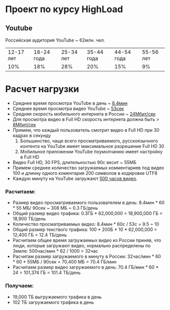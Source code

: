 Проект по курсу HighLoad
==========

## Youtube
Российская аудитория YouTube ~ 62млн. чел.
<table>
  <tr>
    <td>12-17 лет</td>
    <td>18-24 года</td>
    <td>25-34 лет</td>
    <td>35-44 года</td>
    <td>44-54 года</td>
    <td>55-56 лет</td>
  </tr>
  <tr>
    <td>10%</td>
    <td>18%</td>
    <td>28%</td>
    <td>20%</td>
    <td>15%</td>
    <td>9%</td>
  </tr>
</table>

Расчет нагрузки
==========
* Среднее время просмотра YouTube в день ~ [8.4мин](https://exlibris.ru/news/statistika-youtube-2019-infografika/#:~:text=%D0%9F%D0%BE%D0%BB%D1%8C%D0%B7%D0%BE%D0%B2%D0%B0%D1%82%D0%B5%D0%BB%D0%B8%20%D1%81%D0%BC%D0%BE%D1%82%D1%80%D1%8F%D1%82%20%D0%B2%D0%B8%D0%B4%D0%B5%D0%BE%20%D0%BA%D0%B0%D0%B6%D0%B4%D1%8B%D0%B9%20%D0%B4%D0%B5%D0%BD%D1%8C&text=%D0%92%20%D1%81%D1%80%D0%B5%D0%B4%D0%BD%D0%B5%D0%BC%20%D0%BD%D0%B0%20%D0%BA%D0%B0%D0%B6%D0%B4%D0%BE%D0%B3%D0%BE%20%D1%87%D0%B5%D0%BB%D0%BE%D0%B2%D0%B5%D0%BA%D0%B0%20%D0%BF%D1%80%D0%B8%D1%85%D0%BE%D0%B4%D0%B8%D1%82%D1%81%D1%8F%208%2C4%20%D0%BC%D0%B8%D0%BD%D1%83%D1%82%D1%8B.)
* Среднее время просмотра видео YouTube ~ [53сек](https://www.cossa.ru/trends/46644/#:~:text=%D0%9D%D0%B5%D1%81%D0%BC%D0%BE%D1%82%D1%80%D1%8F%20%D0%BD%D0%B0%20%D1%82%D0%BE%2C%20%D1%87%D1%82%D0%BE%20%D0%BD%D0%B5%D0%B3%D0%B0%D1%82%D0%B8%D0%B2%D0%BD%D1%8B%D1%85,%D0%B4%D0%BB%D0%B8%D0%BD%D0%B5%20%D1%81%D0%B0%D0%BC%D0%BE%D0%B3%D0%BE%20%D0%B2%D0%B8%D0%B4%D0%B5%D0%BE%201%3A13.)
* Cредняя скорость мобильного интернета в России ~ [24Мбит/сек](https://rspectr.com/novosti/60464/eksperty-izmerili-srednyuyu-skorost-mobilnogo-interneta-v-rossii#:~:text=%D0%98%D0%BD%D1%84%D0%BE%D1%80%D0%BC%D0%B0%D1%86%D0%B8%D0%BE%D0%BD%D0%BD%D0%BE%2D%D0%B0%D0%BD%D0%B0%D0%BB%D0%B8%D1%82%D0%B8%D1%87%D0%B5%D1%81%D0%BA%D0%BE%D0%B5%20%D0%B0%D0%B3%D0%B5%D0%BD%D1%82%D1%81%D1%82%D0%B2%D0%BE%20TelecomDaily%20%D0%BF%D1%80%D0%BE%D0%B2%D0%B5%D1%80%D0%B8%D0%BB%D0%BE,%D0%A0%D0%BE%D1%81%D1%81%D0%B8%D0%B8%20%D1%81%D0%BE%D1%81%D1%82%D0%B0%D0%B2%D0%B8%D0%BB%D0%B0%2024%20%D0%9C%D0%B1%D0%B8%D1%82%2F%D1%81%D0%B5%D0%BA.)
* Для просмотра видео в Full HD скорость интернета должна быть > [8Мбит/сек](https://wifi.kz/articles/skorost-domashnego-interneta-kakaya-ona-dolzhna-byt/#:~:text=%D0%94%D0%BB%D1%8F%20%D0%BF%D1%80%D0%BE%D1%81%D0%BC%D0%BE%D1%82%D1%80%D0%B0%20%D0%B2%D0%B8%D0%B4%D0%B5%D0%BE%20%D0%B2%20%D0%BA%D0%B0%D1%87%D0%B5%D1%81%D1%82%D0%B2%D0%B5,25%20%D0%9C%D0%B1%D0%B8%D1%82%2F%D1%81%D0%B5%D0%BA%20%D0%B8%20%D0%B2%D1%8B%D1%88%D0%B5.)
* Примем, что каждый пользователь смотрит видео в Full HD при 30 кадрах в секунду
  1. Большинство, чаще всего просматриваемого, русскоязычного контента на YouTube имеет максимальное разрешение Full HD 30
  2. Мобильное приложении YouTube поумолчанию имеет настройку в Full HD
* Видео Full HD, 30 FPS, длительностью 90с весит ~ 55МБ
* Примем среднее количество загружаемых комментариев под видео 100 и длинну одного коментария 200 символов в кодировке UTF8
* Каждую минуту на YouTube загружают [500 часов видео](https://www.oberlo.com/blog/youtube-statistics#:~:text=500%20hours%20of%20video%20are,uploaded%20every%20day%20to%20YouTube.).
   
### Расчитаем: 
* Размер видео просматриваемого пользователем в день: 8.4мин * 60 * 55 МБ/ 90сек ~ 308 МБ ~ 0.3 ГБ/день
* Общий размер видео трафика: 0.3ГБ * 62,000,000 = 18,900,000 ГБ = 18,900 ТБ/день
* Количество просматриваемых видео: 8.4мин * 60c / 53c = 9.5 ~ 10
* Общий размер текствого трафика: 100 * 200Б * 10 * 62,000,000 = 12,400 ГБ = 12.4 ТБ/день
* Расчитаем общее время загружаемых видео из России приняв, что люди, которые загружают видео, нормально распределены по Земле: 500час/мин * 62 / 1000 = 32час
* Расчитам размер загружаемого в минуту в России: 32час/мин * 60 * 60 * 55МБ / 90сек = 70,400 МБ = 70.4 ГБ/мин
* Расчитаем размер видео загружаемого в день: 70.4 ГБ/мин * 60 * 24 = 101,374 ГБ = 101.4 ТБ/день

### Получаем:
* 19,000 ТБ выгружаемого трафика в день
* 102 ТБ загружаемого трафика в день







   


